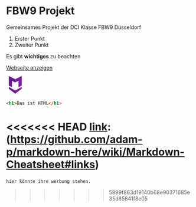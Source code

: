 FBW9 Projekt
============

Gemeinsames Projekt der DCI Klasse FBW9 Düsseldorf

1. Erster Punkt
2. Zweiter Punkt

Es gibt **wichtiges** zu beachten

[Webseite anzeigen](https://galymax.github.io/fbw9/)

![Logo](https://github.com/adam-p/markdown-here/raw/master/src/common/images/icon48.png "My Logo")

```html
<h1>Das ist HTML</h1>
```
<<<<<<< HEAD
[link]:(https://github.com/adam-p/markdown-here/wiki/Markdown-Cheatsheet#links)
=======
[link]:https://github.com/adam-p/markdown-here/wiki/Markdown-Cheatsheet#links

``` hier könnte ihre werbung stehen. ```
>>>>>>> 5899f863d19140b68e90371685e35d85841f8e05
